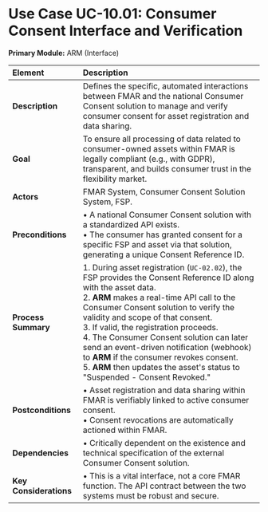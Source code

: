 # Use Case UC-10.01: Consumer Consent Interface and Verification
**Primary Module:** ARM (Interface)

| Element             | Description                                                                                                                                                                                                                         |
| :------------------ | :--------------------------------------------------------------------------------------------------------------------------------------------------------------------------------------------------------------------------------- |
| **Description**     | Defines the specific, automated interactions between FMAR and the national Consumer Consent solution to manage and verify consumer consent for asset registration and data sharing.                                                    |
| **Goal**            | To ensure all processing of data related to consumer-owned assets within FMAR is legally compliant (e.g., with GDPR), transparent, and builds consumer trust in the flexibility market.                                               |
| **Actors**          | FMAR System, Consumer Consent Solution System, FSP.                                                                                                                                                                                |
| **Preconditions**   | • A national Consumer Consent solution with a standardized API exists. <br> • The consumer has granted consent for a specific FSP and asset via that solution, generating a unique Consent Reference ID.                                 |
| **Process Summary** | 1. During asset registration (`UC-02.02`), the FSP provides the Consent Reference ID along with the asset data. <br> 2. **ARM** makes a real-time API call to the Consumer Consent solution to verify the validity and scope of that consent. <br> 3. If valid, the registration proceeds. <br> 4. The Consumer Consent solution can later send an event-driven notification (webhook) to **ARM** if the consumer revokes consent. <br> 5. **ARM** then updates the asset's status to "Suspended - Consent Revoked." |
| **Postconditions**  | • Asset registration and data sharing within FMAR is verifiably linked to active consumer consent. <br> • Consent revocations are automatically actioned within FMAR. |
| **Dependencies**    | • Critically dependent on the existence and technical specification of the external Consumer Consent solution. |
| **Key Considerations** | • This is a vital interface, not a core FMAR function. The API contract between the two systems must be robust and secure. |


